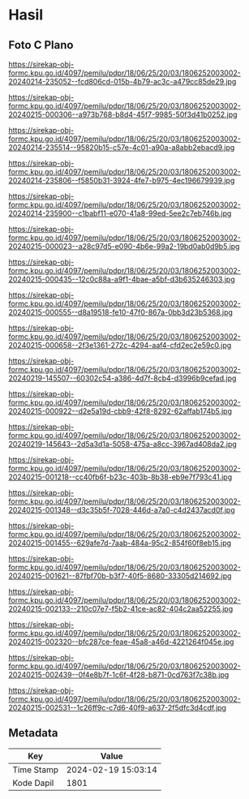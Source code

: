 # Hasil

## Foto C Plano

https://sirekap-obj-formc.kpu.go.id/4097/pemilu/pdpr/18/06/25/20/03/1806252003002-20240214-235052--fcd806cd-015b-4b79-ac3c-a479cc85de29.jpg

https://sirekap-obj-formc.kpu.go.id/4097/pemilu/pdpr/18/06/25/20/03/1806252003002-20240215-000306--a973b768-b8d4-45f7-9985-50f3d41b0252.jpg

https://sirekap-obj-formc.kpu.go.id/4097/pemilu/pdpr/18/06/25/20/03/1806252003002-20240214-235514--95820b15-c57e-4c01-a90a-a8abb2ebacd9.jpg

https://sirekap-obj-formc.kpu.go.id/4097/pemilu/pdpr/18/06/25/20/03/1806252003002-20240214-235806--f5850b31-3924-4fe7-b975-4ec196679939.jpg

https://sirekap-obj-formc.kpu.go.id/4097/pemilu/pdpr/18/06/25/20/03/1806252003002-20240214-235900--c1babf11-e070-41a8-99ed-5ee2c7eb746b.jpg

https://sirekap-obj-formc.kpu.go.id/4097/pemilu/pdpr/18/06/25/20/03/1806252003002-20240215-000023--a28c97d5-e090-4b6e-99a2-19bd0ab0d9b5.jpg

https://sirekap-obj-formc.kpu.go.id/4097/pemilu/pdpr/18/06/25/20/03/1806252003002-20240215-000435--12c0c88a-a9f1-4bae-a5bf-d3b635246303.jpg

https://sirekap-obj-formc.kpu.go.id/4097/pemilu/pdpr/18/06/25/20/03/1806252003002-20240215-000555--d8a19518-fe10-47f0-867a-0bb3d23b5368.jpg

https://sirekap-obj-formc.kpu.go.id/4097/pemilu/pdpr/18/06/25/20/03/1806252003002-20240215-000658--2f3e1361-272c-4294-aaf4-cfd2ec2e59c0.jpg

https://sirekap-obj-formc.kpu.go.id/4097/pemilu/pdpr/18/06/25/20/03/1806252003002-20240219-145507--60302c54-a386-4d7f-8cb4-d3996b9cefad.jpg

https://sirekap-obj-formc.kpu.go.id/4097/pemilu/pdpr/18/06/25/20/03/1806252003002-20240215-000922--d2e5a19d-cbb9-42f8-8292-62affab174b5.jpg

https://sirekap-obj-formc.kpu.go.id/4097/pemilu/pdpr/18/06/25/20/03/1806252003002-20240219-145643--2d5a3d1a-5058-475a-a8cc-3967ad408da2.jpg

https://sirekap-obj-formc.kpu.go.id/4097/pemilu/pdpr/18/06/25/20/03/1806252003002-20240215-001218--cc40fb6f-b23c-403b-8b38-eb9e7f793c41.jpg

https://sirekap-obj-formc.kpu.go.id/4097/pemilu/pdpr/18/06/25/20/03/1806252003002-20240215-001348--d3c35b5f-7028-446d-a7a0-c4d2437acd0f.jpg

https://sirekap-obj-formc.kpu.go.id/4097/pemilu/pdpr/18/06/25/20/03/1806252003002-20240215-001455--629afe7d-7aab-484a-95c2-854f60f8eb15.jpg

https://sirekap-obj-formc.kpu.go.id/4097/pemilu/pdpr/18/06/25/20/03/1806252003002-20240215-001621--87fbf70b-b3f7-40f5-8680-33305d214692.jpg

https://sirekap-obj-formc.kpu.go.id/4097/pemilu/pdpr/18/06/25/20/03/1806252003002-20240215-002133--210c07e7-f5b2-41ce-ac82-404c2aa52255.jpg

https://sirekap-obj-formc.kpu.go.id/4097/pemilu/pdpr/18/06/25/20/03/1806252003002-20240215-002320--bfc287ce-feae-45a8-a46d-4221264f045e.jpg

https://sirekap-obj-formc.kpu.go.id/4097/pemilu/pdpr/18/06/25/20/03/1806252003002-20240215-002439--0f4e8b7f-1c6f-4f28-b871-0cd763f7c38b.jpg

https://sirekap-obj-formc.kpu.go.id/4097/pemilu/pdpr/18/06/25/20/03/1806252003002-20240215-002531--1c26ff9c-c7d6-40f9-a637-2f5dfc3d4cdf.jpg


## Metadata

| Key        | Value               |
| ---------- | ------------------- |
| Time Stamp | 2024-02-19 15:03:14 |
| Kode Dapil | 1801                |



